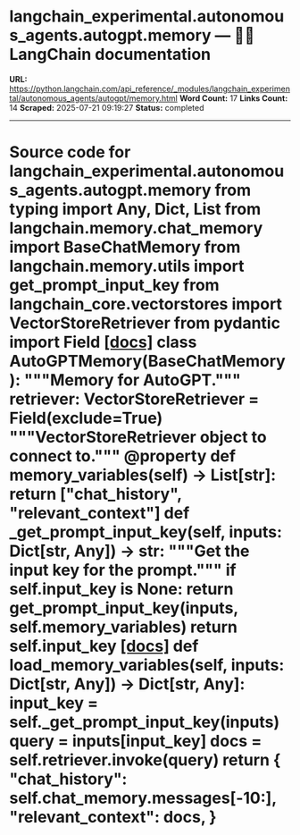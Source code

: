 # langchain_experimental.autonomous_agents.autogpt.memory — 🦜🔗 LangChain  documentation

**URL:** https://python.langchain.com/api_reference/_modules/langchain_experimental/autonomous_agents/autogpt/memory.html
**Word Count:** 17
**Links Count:** 14
**Scraped:** 2025-07-21 09:19:27
**Status:** completed

---

# Source code for langchain\_experimental.autonomous\_agents.autogpt.memory               from typing import Any, Dict, List          from langchain.memory.chat_memory import BaseChatMemory     from langchain.memory.utils import get_prompt_input_key     from langchain_core.vectorstores import VectorStoreRetriever     from pydantic import Field                              [[docs]](https://python.langchain.com/api_reference/experimental/autonomous_agents/langchain_experimental.autonomous_agents.autogpt.memory.AutoGPTMemory.html#langchain_experimental.autonomous_agents.autogpt.memory.AutoGPTMemory)     class AutoGPTMemory(BaseChatMemory):         """Memory for AutoGPT."""              retriever: VectorStoreRetriever = Field(exclude=True)         """VectorStoreRetriever object to connect to."""              @property         def memory_variables(self) -> List[str]:             return ["chat_history", "relevant_context"]              def _get_prompt_input_key(self, inputs: Dict[str, Any]) -> str:             """Get the input key for the prompt."""             if self.input_key is None:                 return get_prompt_input_key(inputs, self.memory_variables)             return self.input_key                         [[docs]](https://python.langchain.com/api_reference/experimental/autonomous_agents/langchain_experimental.autonomous_agents.autogpt.memory.AutoGPTMemory.html#langchain_experimental.autonomous_agents.autogpt.memory.AutoGPTMemory.load_memory_variables)         def load_memory_variables(self, inputs: Dict[str, Any]) -> Dict[str, Any]:             input_key = self._get_prompt_input_key(inputs)             query = inputs[input_key]             docs = self.retriever.invoke(query)             return {                 "chat_history": self.chat_memory.messages[-10:],                 "relevant_context": docs,             }